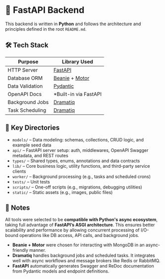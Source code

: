 # 🚀 FastAPI Backend

This backend is written in **Python** and follows the architecture and principles defined in the root `README.md`.

## 🛠️ Tech Stack

| Purpose         | Library Used                                                                             |
| --------------- | ---------------------------------------------------------------------------------------- |
| HTTP Server     | [FastAPI](https://fastapi.tiangolo.com/)                                                 |
| Database ORM    | [Beanie](https://github.com/roman-right/beanie) + [Motor](https://motor.readthedocs.io/) |
| Data Validation | [Pydantic](https://docs.pydantic.dev/)                                                   |
| OpenAPI Docs    | \*Built-in via FastAPI                                                                   |
| Background Jobs | [Dramatiq](https://dramatiq.io/)                                                         |
| Task Scheduling | [Dramatiq](https://dramatiq.io/)                                                         |

## 📁 Key Directories

-   `models/` – Data modeling: schemas, collections, CRUD logic, and example seed data
-   `api/` – FastAPI server setup: auth, middlewares, OpenAPI Swagger metadata, and REST routes
-   `types/` – Shared types, enums, annotations and data contracts
-   `lib/` – Core business logic, utility functions, and third-party service clients
-   `worker/` – Background processing (e.g., tasks and scheduled crons)
-   `tests/` – Unit tests
-   `scripts/` – One-off scripts (e.g., migrations, debugging utilities)
-   `static/` – Static assets (e.g., images, public files)

## 📌 Notes

All tools were selected to be **compatible with Python's async ecosystem**, taking full advantage of **FastAPI’s ASGI architecture**. This ensures better scalability and performance by allowing concurrent processing of I/O-bound operations like DB access, API calls, and background jobs.

-   **Beanie + Motor** were chosen for interacting with MongoDB in an async-friendly manner.
-   **Dramatiq** handles background jobs and scheduled tasks. It integrates well with async workflows and message brokers like Redis or RabbitMQ.
-   **FastAPI** automatically generates Swagger and ReDoc documentation from Pydantic models and endpoint definitions.
